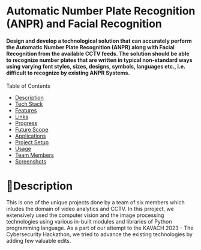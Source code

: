 # Automatic Number Plate Recognition (ANPR) and Facial Recognition
#### Design and develop a technological solution that can accurately perform the Automatic Number Plate Recognition (ANPR) along with Facial Recognition from the available CCTV feeds. The solution should be able to recognize number plates that are written in typical non-standard ways using varying font styles, sizes, designs, symbols, languages etc., i.e. difficult to recognize by existing ANPR Systems.

<summary>Table of Contents</summary>

- [Description](#description)
- [Tech Stack](#tech-stack)
- [Features](#features)
- [Links](#links)
- [Progress](#progress)
- [Future Scope](#future-scope)
- [Applications](#applications)
- [Project Setup](#project-setup)
- [Usage](#usage)
- [Team Members](#team-members)
- [Screenshots](#screenshots)

# 📝Description
This is one of the unique projects done by a team of six members which inludes the domain of video analytics and CCTV. In this prroject, we extensively used the computer vision and the image processing technologies using various in-built modules and libraries of Python programming language. As a part of our attempt to the KAVACH 2023 - The Cybersecurity Hackathon, we tried to advance the existing technologies by adding few valuable edits.
